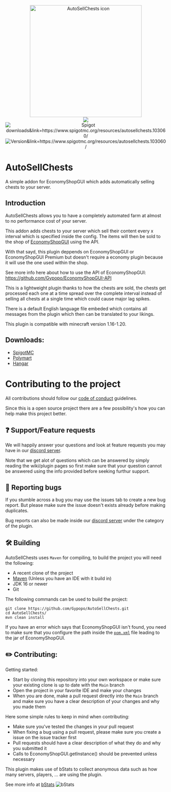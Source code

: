 <p align="center">
  <img src="https://imgur.com/QPOrULJ.png" width="350" title="AutoSellChests icon">
  <br>
  <img src="https://img.shields.io/discord/555732704310853682?color=7289DA&label=Discord&logo=discord&logoColor=7289DA&link=https://discord.com/invite/nPyuB4F"/>
  <img src="https://img.shields.io/spiget/downloads/103060?label=Downloads&color=FF9E0F" alt="Spigot downloads&link=https://www.spigotmc.org/resources/autosellchests.103060/">
  <img src="https://img.shields.io/spiget/version/103060?color=00CA&label=Version&link=https://www.spigotmc.org/resources/autosellchests.103060/" alt="Version&link=https://www.spigotmc.org/resources/autosellchests.103060/">
</p>

# AutoSellChests
A simple addon for EconomyShopGUI which adds automatically selling chests to your server.

## Introduction
AutoSellChests allows you to have a completely automated farm at almost to no performance cost of your server.

This addon adds chests to your server which sell their content every x interval which is specified inside the config.
The items will then be sold to the shop of [EconomyShopGUI](https://www.spigotmc.org/resources/economyshopgui.69927/update?update=419331) using the API.

With that sayd, this plugin deppends on EconomyShopGUI or EconomyShopGUI Premium but doesn't require a economy plugin because it will use the one used within the shop.

See more info here about how to use the API of EconomyShopGUI: https://github.com/Gypopo/EconomyShopGUI-API

This is a lightweight plugin thanks to how the chests are sold, the chests get processed each one at a time spread over the complete interval instead of selling all chests at a single time which could cause major lag spikes.

There is a default English language file embeded which contains all messages from the plugin which then can be translated to your likings.

This plugin is compatible with minecraft version 1.16-1.20.

## Downloads:
- [SpigotMC](https://www.spigotmc.org/resources/autosellchests.103060/)
- [Polymart](https://polymart.org/resource/autosellchests.2583)
- [Hangar](https://hangar.papermc.io/GPPlugins/AutoSellChests)

# Contributing to the project
All contributions should follow our [code of conduct](CODE_OF_CONDUCT.md) guidelines.

Since this is a open source project there are a few possibility's how you can help make this project better.
## ❓ Support/Feature requests
We will happily answer your questions and look at feature requests you may have in our [discord server](https://discord.com/invite/nPyuB4F). 

Note that we get alot of questions which can be answered by simply reading the wiki/plugin pages so first make sure that your question cannot be answered using the info provided before seeking furthur support.

## 🐛 Reporting bugs
If you stumble across a bug you may use the issues tab to create a new bug report. But please make sure the issue doesn't exists already before making duplicates.

Bug reports can also be made inside our [discord server](https://discord.com/invite/nPyuB4F) under the category of the plugin.

## 🛠️ Building
AutoSellChests uses `Maven` for compiling, to build the project you will need the following:
- A recent clone of the project
- [Maven](https://maven.apache.org/download.cgi) (Unless you have an IDE with it build in)
- JDK 16 or newer
- Git

The following commands can be used to build the project:
```
git clone https://github.com/Gypopo/AutoSellChests.git
cd AutoSellChests/
mvn clean install
```
If you have an error which says that EconomyShopGUI isn't found, you need to make sure that you configure the path inside the [`pom.xml`](https://github.com/Gypopo/AutoSellChests/blob/main/pom.xml) file leading to the jar of EconomyShopGUI.

## ✏️ Contributing:
Getting started:
- Start by cloning this repository into your own workspace or make sure your existing clone is up to date with the `Main` branch
- Open the project in your favorite IDE and make your changes
- When you are done, make a pull request directly into the `Main` branch and make sure you have a clear description of your changes and why you made them

Here some simple rules to keep in mind when contributing:
- Make sure you've tested the changes in your pull request
- When fixing a bug using a pull request, please make sure you create a issue on the issue tracker first
- Pull requests should have a clear description of what they do and why you submitted it
- Calls to EconomyShopGUI.getInstance() should be prevented unless necessary

This plugin makes use of bStats to collect anonymous data such as how many servers, players, ... are using the plugin.

See more info at [bStats](https://bstats.org/)
![bStats](https://bstats.org/signatures/bukkit/AutoSellChests.svg)
